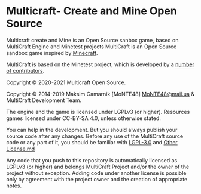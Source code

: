 Multicraft- Create and Mine Open Source
===================

Multicraft create and Mine is an Open Source sanbox game, based on MultiCraft Engine and Minetest projects
MultiCraft is an Open Source sandbox game inspired by [Minecraft](https://minecraft.net/).

MultiCraft is based on the Minetest project, which is developed by a [number of contributors](https://github.com/minetest/minetest/graphs/contributors).

Copyright © 2020-2021 Multicraft Open Source.

Copyright © 2014-2019 Maksim Gamarnik [MoNTE48] <MoNTE48@mail.ua> & MultiCraft Development Team.

The engine and the game is licensed under LGPLv3 (or higher). Resources games licensed under CC-BY-SA 4.0, unless otherwise stated.

You can help in the development. But you should always publish your source code after any changes.
Before any use of the MultiCraft source code or any part of it, you should be familiar with [LGPL-3.0](doc/LGPL-3.0.md) and [Other License.md](doc/Other%20License.md)

Any code that you push to this repository is automatically licensed as LGPLv3 (or higher) and belongs MultiCraft Project and/or the owner of the project without exception.
Adding code under another license is possible only by agreement with the project owner and the creation of appropriate notes.
